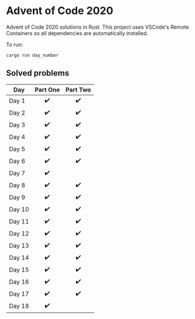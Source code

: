# Advent of Code 2020

Advent of Code 2020 solutions in Rust.
This project uses VSCode's Remote Containers so all dependencies are automatically installed.

To run:
```
cargo run day_number
```

## Solved problems

| Day    |      Part One      |      Part Two      |
| ------ | :----------------: | :----------------: |
| Day 1  | :heavy_check_mark: | :heavy_check_mark: |
| Day 2  | :heavy_check_mark: | :heavy_check_mark: |
| Day 3  | :heavy_check_mark: | :heavy_check_mark: |
| Day 4  | :heavy_check_mark: | :heavy_check_mark: |
| Day 5  | :heavy_check_mark: | :heavy_check_mark: |
| Day 6  | :heavy_check_mark: | :heavy_check_mark: |
| Day 7  | :heavy_check_mark: |                    |
| Day 8  | :heavy_check_mark: | :heavy_check_mark: |
| Day 9  | :heavy_check_mark: | :heavy_check_mark: |
| Day 10 | :heavy_check_mark: | :heavy_check_mark: |
| Day 11 | :heavy_check_mark: | :heavy_check_mark: |
| Day 12 | :heavy_check_mark: | :heavy_check_mark: |
| Day 13 | :heavy_check_mark: | :heavy_check_mark: |
| Day 14 | :heavy_check_mark: | :heavy_check_mark: |
| Day 15 | :heavy_check_mark: | :heavy_check_mark: |
| Day 16 | :heavy_check_mark: | :heavy_check_mark: |
| Day 17 | :heavy_check_mark: | :heavy_check_mark: |
| Day 18 | :heavy_check_mark: |                    |
